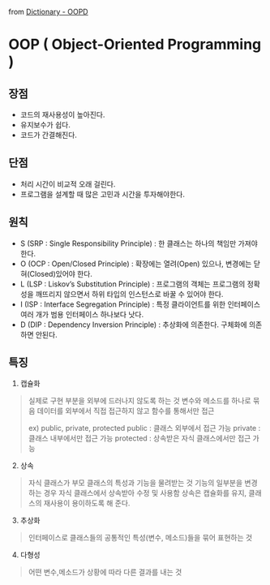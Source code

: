 from [Dictionary - OOPD](https://github.com/newkayak12/Dictionary/blob/master/java/oop/04.OOP.md)

# OOP ( Object-Oriented Programming )
## 장점
- 코드의 재사용성이 높아진다.
- 유지보수가 쉽다.
- 코드가 간결해진다.
## 단점
- 처리 시간이 비교적 오래 걸린다.
- 프로그램을 설계할 때 많은 고민과 시간을 투자해야한다.

## 원칙
- S (SRP : Single Responsibility Principle) : 한 클래스는 하나의 책임만 가져야 한다.
- O (OCP : Open/Closed Principle) : 확장에는 열려(Open) 있으나, 변경에는 닫혀(Closed)있어야 한다.
- L (LSP : Liskov’s Substitution Principle) : 프로그램의 객체는 프로그램의 정확성을 깨뜨리지 않으면서 하위 타입의 인스턴스로 바꿀 수 있어야 한다.
- I (ISP : Interface Segregation Principle) : 특정 클라이언트를 위한 인터페이스 여러 개가 범용 인터페이스 하나보다 낫다.
- D (DIP : Dependency Inversion Principle) : 추상화에 의존한다. 구체화에 의존하면 안된다.

## 특징
1. 캡슐화
> 실제로 구현 부분을 외부에 드러나지 않도록 하는 것
> 변수와 메소드를 하나로 묶음
> 데이터를 외부에서 직접 접근하지 않고 함수를 통해서만 접근
> 
> ex) public, private, protected
> public : 클래스 외부에서 접근 가능
> private : 클래스 내부에서만 접근 가능
> protected : 상속받은 자식 클래스에서만 접근 가능
 
2. 상속
> 자식 클래스가 부모 클래스의 특성과 기능을 물려받는 것
> 기능의 일부분을 변경하는 경우 자식 클래스에서 상속받아 수정 및 사용함
> 상속은 캡슐화를 유지, 클래스의 재사용이 용이하도록 해 준다.

3. 추상화
> 인터페이스로 클래스들의 공통적인 특성(변수, 메소드)들을 묶어 표현하는 것

4. 다형성
> 어떤 변수,메소드가 상황에 따라 다른 결과를 내는 것